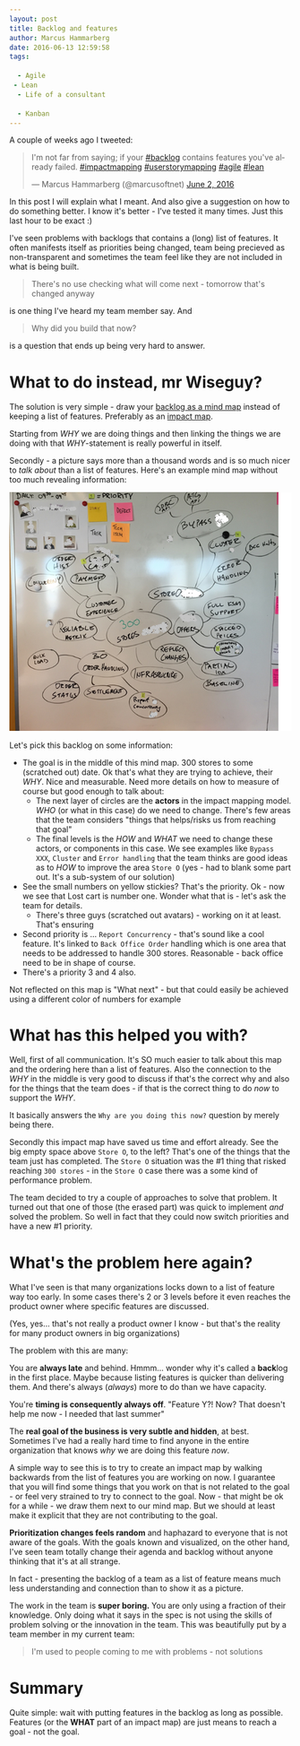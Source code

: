 ```yaml
---
layout: post
title: Backlog and features
author: Marcus Hammarberg
date: 2016-06-13 12:59:58
tags:

  - Agile
 - Lean
  - Life of a consultant

  - Kanban
---
```


A couple of weeks ago I tweeted:

<blockquote class="twitter-tweet" data-lang="en"><p lang="en" dir="ltr">I&#39;m not far from saying; if your <a href="https://twitter.com/hashtag/backlog?src=hash">#backlog</a> contains features you&#39;ve already failed. <a href="https://twitter.com/hashtag/impactmapping?src=hash">#impactmapping</a> <a href="https://twitter.com/hashtag/userstorymapping?src=hash">#userstorymapping</a> <a href="https://twitter.com/hashtag/agile?src=hash">#agile</a> <a href="https://twitter.com/hashtag/lean?src=hash">#lean</a></p>&mdash; Marcus Hammarberg (@marcusoftnet) <a href="https://twitter.com/marcusoftnet/status/738254736189718528">June 2, 2016</a></blockquote>
<script async src="//platform.twitter.com/widgets.js" charset="utf-8"></script>

In this post I will explain what I meant. And also give a suggestion on how to do something better. I know it's better - I've tested it many times. Just this last hour to be exact :)

<!-- excerpt-end -->

I've seen problems with backlogs that contains a (long) list of features. It often manifests itself as priorities being changed, team being precieved as non-transparent and sometimes the team feel like they are not included in what is being built.

>There's no use checking what will come next - tomorrow that's changed anyway

is one thing I've heard my team member say. And

>Why did you build that now?

is a question that ends up being very hard to answer.

# What to do instead, mr Wiseguy?
The solution is very simple - draw your [backlog as a mind map](http://www.marcusoft.net/2016/04/fear-of-loosing-important-things.html#backlog-as-a-mindmap) instead of keeping a list of features. Preferably as an [impact map](https://www.impactmapping.org/).

Starting from *WHY* we are doing things and then linking the things we are doing with that *WHY*-statement is really powerful in itself.

Secondly - a picture says more than a thousand words and is so much nicer to *talk about* than a list of features. Here's an example mind map without too much revealing information:

![Example backlog](/img/exampleMindMap.png)

Let's pick this backlog on some information:

* The goal is in the middle of this mind map. 300 stores to some (scratched out) date. Ok that's what they are trying to achieve, their *WHY*. Nice and measurable. Need more details on how to measure of course but good enough to talk about:
    - The next layer of circles are the **actors** in the impact mapping model. *WHO* (or what in this case) do we need to change. There's few areas that the team considers "things that helps/risks us from reaching that goal"
    - The final levels is the *HOW* and *WHAT* we need to change these actors, or components in this case. We see examples like `Bypass XXX`, `Cluster` and `Error handling` that the team thinks are good ideas as to *HOW* to improve the area `Store O` (yes - had to blank some part out. It's a sub-system of our solution)
* See the small numbers on yellow stickies? That's the priority. Ok - now we see that Lost cart is number one. Wonder what that is - let's ask the team for details.
    * There's three guys (scratched out avatars) - working on it at least. That's ensuring
* Second priority is ... `Report Concurrency` - that's sound like a cool feature. It's linked to `Back Office Order` handling which is one area that needs to be addressed to handle 300 stores. Reasonable - back office need to be in shape of course.
* There's a priority 3 and 4 also.

Not reflected on this map is "What next" - but that could easily be achieved using a different color of numbers for example

# What has this helped you with?
Well, first of all communication. It's SO much easier to talk about this map and the ordering here than a list of features. Also the connection to the *WHY* in the middle is very good to discuss if that's the correct why and also for the things that the team does - if that is the correct thing to do *now* to support the *WHY*.

It basically answers the `Why are you doing this now?` question by merely being there.

Secondly this impact map have saved us time and effort already. See the big empty space above `Store O`, to the left? That's one of the things that the team just has completed. The `Store O` situation was the #1 thing that risked reaching `300 stores` - in the `Store O` case there was a some kind of performance problem.

The team decided to try a couple of approaches to solve that problem. It turned out that one of those (the erased part) was quick to implement *and* solved the problem. So well in fact that they could now switch priorities and have a new #1 priority.

# What's the problem here again?
What I've seen is that many organizations locks down to a list of feature way too early. In some cases there's 2 or 3 levels before it even reaches the product owner where specific features are discussed.

(Yes, yes... that's not really a product owner I know - but that's the reality for many product owners in big organizations)

The problem with this are many:

You are **always late** and behind. Hmmm... wonder why it's called a **back**log in the first place. Maybe because listing features is quicker than delivering them. And there's always (*always*) more to do than we have capacity.

You're **timing is consequently always off**. "Feature Y?! Now? That doesn't help me now - I needed that last summer"

The **real goal of the business is very subtle and hidden**, at best. Sometimes I've had a really hard time to find anyone in the entire organization that knows *why* we are doing this feature *now*.

A simple way to see this is to try to create an impact map by walking backwards from the list of features you are working on now. I guarantee that you will find some things that you work on that is not related to the goal - or feel very strained to try to connect to the goal. Now - that might be ok for a while - we draw them next to our mind map. But we should at least make it explicit that they are not contributing to the goal.

**Prioritization changes feels random** and haphazard to everyone that is not aware of the goals. With the goals known and visualized, on the other hand, I've seen team totally change their agenda and backlog without anyone thinking that it's at all strange.

In fact - presenting the backlog of a team as a list of feature means much less understanding and connection than to show it as a picture.

The work in the team is **super boring.** You are only using a fraction of their knowledge. Only doing what it says in the spec is not using the skills of problem solving or the innovation in the team. This was beautifully put by a team member in my current team:

>I'm used to people coming to me with problems - not solutions

# Summary
Quite simple: wait with putting features in the backlog as long as possible. Features (or the **WHAT** part of an impact map) are just means to reach a goal - not the goal.

